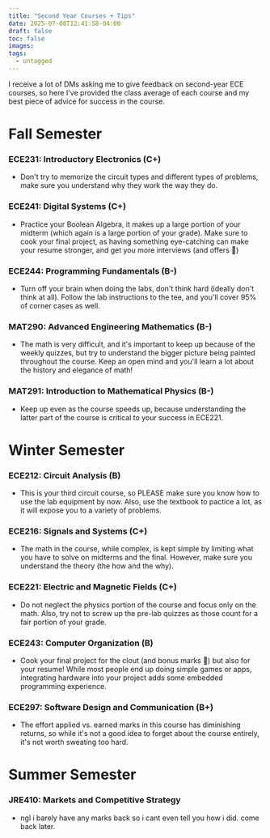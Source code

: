 ```yaml
---
title: "Second Year Courses + Tips"
date: 2025-07-08T12:41:58-04:00
draft: false
toc: false
images:
tags: 
  - untagged
---
```


I receive a lot of DMs asking me to give feedback on second-year ECE courses, so here I've provided the class average of each course and my best piece of advice for success in the course.

# Fall Semester

### ECE231: Introductory Electronics (C+)
- Don't try to memorize the circuit types and different types of problems, make sure you understand why they work the way they do.

### ECE241: Digital Systems (C+)
- Practice your Boolean Algebra, it makes up a large portion of your midterm (which again is a large portion of your grade). Make sure to cook your final project, as having something eye-catching can make your resume stronger, and get you more interviews (and offers :eyes:)

### ECE244: Programming Fundamentals (B-)
- Turn off your brain when doing the labs, don't think hard (ideally don't think at all). Follow the lab instructions to the tee, and you'll cover 95% of corner cases as well. 

### MAT290: Advanced Engineering Mathematics (B-)
- The math is very difficult, and it's important to keep up because of the weekly quizzes, but try to understand the bigger picture being painted throughout the course. Keep an open mind and you'll learn a lot about the history and elegance of math!

### MAT291: Introduction to Mathematical Physics (B-)
- Keep up even as the course speeds up, because understanding the latter part of the course is critical to your success in ECE221.

# Winter Semester

### ECE212: Circuit Analysis (B)
- This is your third circuit course, so PLEASE make sure you know how to use the lab equipment by now. Also, use the textbook to pactice a lot, as it will expose you to a variety of problems.

### ECE216: Signals and Systems (C+)
- The math in the course, while complex, is kept simple by limiting what you have to solve on midterms and the final. However, make sure you understand the theory (the how and the why).  

### ECE221: Electric and Magnetic Fields (C+)
- Do not neglect the physics portion of the course and focus only on the math. Also, try not to screw up the pre-lab quizzes as those count for a fair portion of your grade.

### ECE243: Computer Organization (B)
- Cook your final project for the clout (and bonus marks :eyes:) but also for your resume! While most people end up doing simple games or apps, integrating hardware into your project adds some embedded programming experience. 

### ECE297: Software Design and Communication (B+)
- The effort applied vs. earned marks in this course has diminishing returns, so while it's not a good idea to forget about the course entirely, it's not worth sweating too hard.

# Summer Semester

### JRE410: Markets and Competitive Strategy
- ngl i barely have any marks back so i cant even tell you how i did. come back later.
